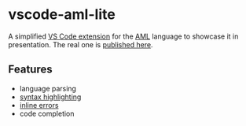 # vscode-aml-lite

A simplified [VS Code extension](https://code.visualstudio.com/api) for the [AML](https://azimutt.app/aml) language to showcase it in presentation.
The real one is [published here](https://marketplace.visualstudio.com/items?itemName=azimutt.vscode-aml).

## Features

- language parsing
- [syntax highlighting](https://code.visualstudio.com/api/language-extensions/syntax-highlight-guide)
- [inline errors](https://code.visualstudio.com/api/language-extensions/programmatic-language-features#provide-diagnostics)
- code completion
